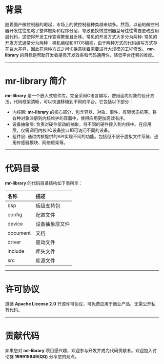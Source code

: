 ﻿# 背景

随着国产微控制器的崛起，市场上的微控制器种类越来越多。然而，以前的微控制器开发往往忽略了整体框架和程序分层，导致更换微控制器型号往往需要更改应用层代码，这使得开发工作变得繁重且乏味。常见的开发方式大多分为两种:
常见的开发方式通常分为两种：裸机编程和RTOS编程，由于两种方式的代码编写方式存在巨大差异，因此在两种方式之间切换意味着需要进行大规模的工程修改。
**mr-library** 的目标是帮助开发者提高开发效率和代码通用性，降低平台迁移的难度。

 ----------

# mr-library 简介

**mr-library** 是一个嵌入式软件库，完全采用C语言编写，使用面向对象的设计方法，代码框架清晰，可以快速移植到不同的平台。它包括以下部分：

* 内核层: **mr-library** 的核心部分，包含容器、对象、事件、有限状态机等。将各种对象注册到内核维护的容器中，使得应用更加高效有序。
* 设备抽象层: 负责对硬件驱动的抽象，将不同的硬件接入到内核中。在应用层，仅需调用内核I/O设备接口即可访问不同的设备。
* 组件层: 通过内核提供的API实现不同的功能。包括但不限于虚拟文件系统、通用传感器模块、网络框架等。

 ----------

# 代码目录

**mr-library** 的代码目录结构如下表所示：

| 名称       | 描述      |
|:---------|:--------|
| bsp      | 板级支持包   |
| config   | 配置文件    |
| device   | 设备抽象层文件 |
| document | 文档      |
| driver   | 驱动文件    |
| include  | 库头文件    |
| src      | 库源文件    |

 ----------

# 许可协议

遵循 **Apache License 2.0** 开源许可协议，可免费应用于商业产品，无需公开私有代码。

 ----------

# 贡献代码

如果您对 **mr-library** 项目感兴趣，欢迎参与开发并成为代码贡献者。欢迎加入讨论群 **199915649(QQ)** 分享您的观点。
